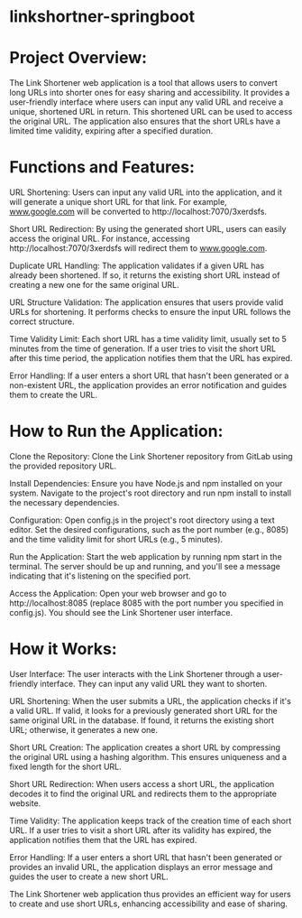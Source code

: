 # linkshortner-springboot

# Project Overview:
The Link Shortener web application is a tool that allows users to convert long URLs into shorter ones for easy sharing and accessibility. It provides a user-friendly interface where users can input any valid URL and receive a unique, shortened URL in return. This shortened URL can be used to access the original URL. The application also ensures that the short URLs have a limited time validity, expiring after a specified duration.

# Functions and Features:

URL Shortening: Users can input any valid URL into the application, and it will generate a unique short URL for that link. For example, www.google.com will be converted to http://localhost:7070/3xerdsfs.

Short URL Redirection: By using the generated short URL, users can easily access the original URL. For instance, accessing http://localhost:7070/3xerdsfs will redirect them to www.google.com.

Duplicate URL Handling: The application validates if a given URL has already been shortened. If so, it returns the existing short URL instead of creating a new one for the same original URL.

URL Structure Validation: The application ensures that users provide valid URLs for shortening. It performs checks to ensure the input URL follows the correct structure.

Time Validity Limit: Each short URL has a time validity limit, usually set to 5 minutes from the time of generation. If a user tries to visit the short URL after this time period, the application notifies them that the URL has expired.

Error Handling: If a user enters a short URL that hasn't been generated or a non-existent URL, the application provides an error notification and guides them to create the URL.

# How to Run the Application:

Clone the Repository: Clone the Link Shortener repository from GitLab using the provided repository URL.

Install Dependencies: Ensure you have Node.js and npm installed on your system. Navigate to the project's root directory and run npm install to install the necessary dependencies.

Configuration: Open config.js in the project's root directory using a text editor. Set the desired configurations, such as the port number (e.g., 8085) and the time validity limit for short URLs (e.g., 5 minutes).

Run the Application: Start the web application by running npm start in the terminal. The server should be up and running, and you'll see a message indicating that it's listening on the specified port.

Access the Application: Open your web browser and go to http://localhost:8085 (replace 8085 with the port number you specified in config.js). You should see the Link Shortener user interface.

# How it Works:

User Interface: The user interacts with the Link Shortener through a user-friendly interface. They can input any valid URL they want to shorten.

URL Shortening: When the user submits a URL, the application checks if it's a valid URL. If valid, it looks for a previously generated short URL for the same original URL in the database. If found, it returns the existing short URL; otherwise, it generates a new one.

Short URL Creation: The application creates a short URL by compressing the original URL using a hashing algorithm. This ensures uniqueness and a fixed length for the short URL.

Short URL Redirection: When users access a short URL, the application decodes it to find the original URL and redirects them to the appropriate website.

Time Validity: The application keeps track of the creation time of each short URL. If a user tries to visit a short URL after its validity has expired, the application notifies them that the URL has expired.

Error Handling: If a user enters a short URL that hasn't been generated or provides an invalid URL, the application displays an error message and guides the user to create a new short URL.

The Link Shortener web application thus provides an efficient way for users to create and use short URLs, enhancing accessibility and ease of sharing.





